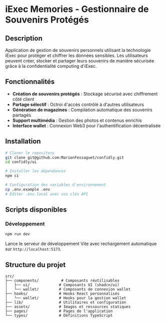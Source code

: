 # iExec Memories - Gestionnaire de Souvenirs Protégés

## Description

Application de gestion de souvenirs personnels utilisant la technologie iExec pour protéger et chiffrer les données sensibles. Les utilisateurs peuvent créer, stocker et partager leurs souvenirs de manière sécurisée grâce à la confidentialité computing d'iExec.

## Fonctionnalités

- **Création de souvenirs protégés** : Stockage sécurisé avec chiffrement côté client
- **Partage sélectif** : Octroi d'accès contrôlé à d'autres utilisateurs
- **Génération de magazines** : Compilation automatique des souvenirs partagés
- **Support multimédia** : Gestion des photos et contenus enrichis
- **Interface wallet** : Connexion Web3 pour l'authentification décentralisée

## Installation

```bash
# Cloner le repository
git clone git@github.com:MarionFessaguet/confidly.git
cd confidly/ui

# Installer les dépendances
npm ci

# Configuration des variables d'environnement
cp .env.example .env
# Éditer .env.local avec vos clés API
```

## Scripts disponibles

### Développement

```bash
npm run dev
```

Lance le serveur de développement Vite avec rechargement automatique sur `http://localhost:5173`.

## Structure du projet

```
src/
├── components/          # Composants réutilisables
│   ├── ui/             # Composants UI (shadcn/ui)
│   └── wallet/         # Composants de connexion wallet
├── hooks/              # Hooks React personnalisés
│   └── wallet/         # Hooks pour la gestion wallet
├── lib/                # Utilitaires et configuration
├── assets/             # Images et ressources statiques
├── pages/              # Pages de l'application
└── types/              # Définitions TypeScript
```


